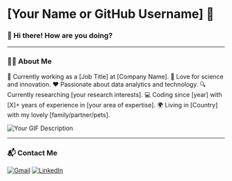 # [Your Name or GitHub Username] 🌟

### 👋 Hi there! How are you doing?

---

### 🙋‍♂️ About Me

👔 Currently working as a [Job Title] at [Company Name].
🚀 Love for science and innovation.
❤️ Passionate about data analytics and technology.
🔍 Currently researching [your research interests].
💻 Coding since [year] with [X]+ years of experience in [your area of expertise].
🌍 Living in [Country] with my lovely [family/partner/pets].

![Your GIF Description](URL-to-your-GIF)

---

### 📬 Contact Me

[![Gmail](https://img.shields.io/badge/Gmail-D14836?style=for-the-badge&logo=gmail&logoColor=white)](mailto:your.email@example.com)
[![LinkedIn](https://img.shields.io/badge/LinkedIn-0077B5?style=for-the-badge&logo=linkedin&logoColor=white)](your-LinkedIn-profile-link)
